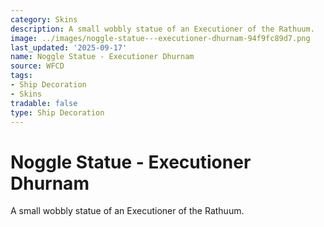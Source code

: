 ```yaml
---
category: Skins
description: A small wobbly statue of an Executioner of the Rathuum.
image: ../images/noggle-statue---executioner-dhurnam-94f9fc89d7.png
last_updated: '2025-09-17'
name: Noggle Statue - Executioner Dhurnam
source: WFCD
tags:
- Ship Decoration
- Skins
tradable: false
type: Ship Decoration
---
```


# Noggle Statue - Executioner Dhurnam

A small wobbly statue of an Executioner of the Rathuum.

